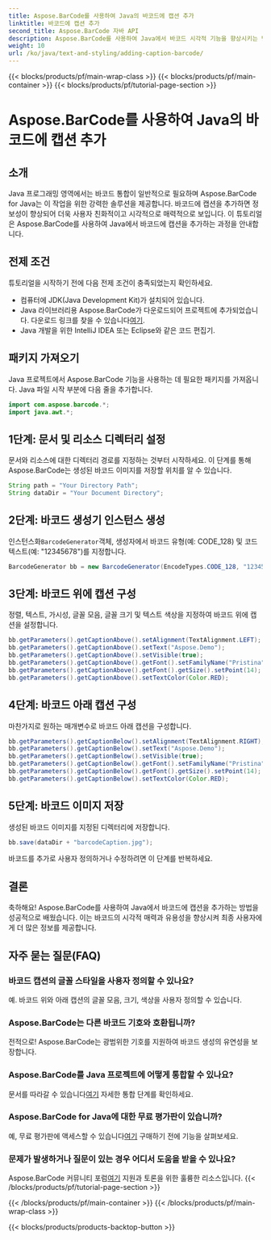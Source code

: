```yaml
---
title: Aspose.BarCode를 사용하여 Java의 바코드에 캡션 추가
linktitle: 바코드에 캡션 추가
second_title: Aspose.BarCode 자바 API
description: Aspose.BarCode를 사용하여 Java에서 바코드 시각적 기능을 향상시키는 방법을 알아보세요. 향상된 사용자 경험을 위해 캡션을 손쉽게 추가하세요.
weight: 10
url: /ko/java/text-and-styling/adding-caption-barcode/
---
```


{{< blocks/products/pf/main-wrap-class >}}
{{< blocks/products/pf/main-container >}}
{{< blocks/products/pf/tutorial-page-section >}}

# Aspose.BarCode를 사용하여 Java의 바코드에 캡션 추가


## 소개

Java 프로그래밍 영역에서는 바코드 통합이 일반적으로 필요하며 Aspose.BarCode for Java는 이 작업을 위한 강력한 솔루션을 제공합니다. 바코드에 캡션을 추가하면 정보성이 향상되어 더욱 사용자 친화적이고 시각적으로 매력적으로 보입니다. 이 튜토리얼은 Aspose.BarCode를 사용하여 Java에서 바코드에 캡션을 추가하는 과정을 안내합니다.

## 전제 조건

튜토리얼을 시작하기 전에 다음 전제 조건이 충족되었는지 확인하세요.

- 컴퓨터에 JDK(Java Development Kit)가 설치되어 있습니다.
-  Java 라이브러리용 Aspose.BarCode가 다운로드되어 프로젝트에 추가되었습니다. 다운로드 링크를 찾을 수 있습니다[여기](https://releases.aspose.com/barcode/java/).
- Java 개발을 위한 IntelliJ IDEA 또는 Eclipse와 같은 코드 편집기.

## 패키지 가져오기

Java 프로젝트에서 Aspose.BarCode 기능을 사용하는 데 필요한 패키지를 가져옵니다. Java 파일 시작 부분에 다음 줄을 추가합니다.

```java
import com.aspose.barcode.*;
import java.awt.*;
```

## 1단계: 문서 및 리소스 디렉터리 설정

문서와 리소스에 대한 디렉터리 경로를 지정하는 것부터 시작하세요. 이 단계를 통해 Aspose.BarCode는 생성된 바코드 이미지를 저장할 위치를 알 수 있습니다. 

```java
String path = "Your Directory Path";
String dataDir = "Your Document Directory";
```

## 2단계: 바코드 생성기 인스턴스 생성

 인스턴스화`BarcodeGenerator`객체, 생성자에서 바코드 유형(예: CODE_128) 및 코드 텍스트(예: "12345678")를 지정합니다.

```java
BarcodeGenerator bb = new BarcodeGenerator(EncodeTypes.CODE_128, "12345678");
```

## 3단계: 바코드 위에 캡션 구성

정렬, 텍스트, 가시성, 글꼴 모음, 글꼴 크기 및 텍스트 색상을 지정하여 바코드 위에 캡션을 설정합니다.

```java
bb.getParameters().getCaptionAbove().setAlignment(TextAlignment.LEFT);
bb.getParameters().getCaptionAbove().setText("Aspose.Demo");
bb.getParameters().getCaptionAbove().setVisible(true);
bb.getParameters().getCaptionAbove().getFont().setFamilyName("Pristina");
bb.getParameters().getCaptionAbove().getFont().getSize().setPoint(14);
bb.getParameters().getCaptionAbove().setTextColor(Color.RED);
```

## 4단계: 바코드 아래 캡션 구성

마찬가지로 원하는 매개변수로 바코드 아래 캡션을 구성합니다.

```java
bb.getParameters().getCaptionBelow().setAlignment(TextAlignment.RIGHT);
bb.getParameters().getCaptionBelow().setText("Aspose.Demo");
bb.getParameters().getCaptionBelow().setVisible(true);
bb.getParameters().getCaptionBelow().getFont().setFamilyName("Pristina");
bb.getParameters().getCaptionBelow().getFont().getSize().setPoint(14);
bb.getParameters().getCaptionBelow().setTextColor(Color.RED);
```

## 5단계: 바코드 이미지 저장

생성된 바코드 이미지를 지정된 디렉터리에 저장합니다.

```java
bb.save(dataDir + "barcodeCaption.jpg");
```

바코드를 추가로 사용자 정의하거나 수정하려면 이 단계를 반복하세요.

## 결론

축하해요! Aspose.BarCode를 사용하여 Java에서 바코드에 캡션을 추가하는 방법을 성공적으로 배웠습니다. 이는 바코드의 시각적 매력과 유용성을 향상시켜 최종 사용자에게 더 많은 정보를 제공합니다.

## 자주 묻는 질문(FAQ)

### 바코드 캡션의 글꼴 스타일을 사용자 정의할 수 있나요?
예. 바코드 위와 아래 캡션의 글꼴 모음, 크기, 색상을 사용자 정의할 수 있습니다.

### Aspose.BarCode는 다른 바코드 기호와 호환됩니까?
전적으로! Aspose.BarCode는 광범위한 기호를 지원하여 바코드 생성의 유연성을 보장합니다.

### Aspose.BarCode를 Java 프로젝트에 어떻게 통합할 수 있나요?
 문서를 따라갈 수 있습니다[여기](https://reference.aspose.com/barcode/java/) 자세한 통합 단계를 확인하세요.

### Aspose.BarCode for Java에 대한 무료 평가판이 있습니까?
 예, 무료 평가판에 액세스할 수 있습니다[여기](https://releases.aspose.com/) 구매하기 전에 기능을 살펴보세요.

### 문제가 발생하거나 질문이 있는 경우 어디서 도움을 받을 수 있나요?
 Aspose.BarCode 커뮤니티 포럼[여기](https://forum.aspose.com/c/barcode/13) 지원과 토론을 위한 훌륭한 리소스입니다.
{{< /blocks/products/pf/tutorial-page-section >}}

{{< /blocks/products/pf/main-container >}}
{{< /blocks/products/pf/main-wrap-class >}}

{{< blocks/products/products-backtop-button >}}
